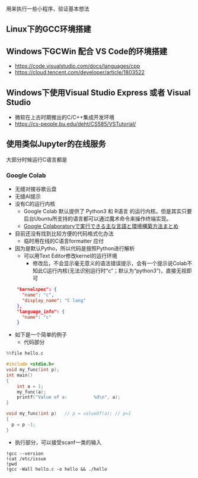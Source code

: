 用来执行一些小程序，验证基本想法

## Linux下的GCC环境搭建

## Windows下GCWin 配合 VS Code的环境搭建
- https://code.visualstudio.com/docs/languages/cpp
- https://cloud.tencent.com/developer/article/1803522
  
## Windows下使用Visual Studio Express 或者 Visual Studio
- 微软在上古时期推出的C/C++集成开发环境
- https://cs-people.bu.edu/deht/CS585/VSTutorial/
  
## 使用类似Jupyter的在线服务

大部分时候运行C语言都是

### Google Colab
- 无缝对接谷歌云盘
- 无缝AI提示
- 没有C的运行内核
  - Google Colab 默认提供了 Python3 和 R语言 的运行内核。但是其实只要后台Ubuntu所支持的语言都可以通过魔术命令来操作终端实现。
  - [Google Colaboratoryで実行できる主な言語と環境構築方法まとめ](https://qiita.com/u-10bei/items/38d6f0e4bfdc40efce3a#%E7%AC%AC%EF%BC%93%E4%BD%8Djava)
- 目前还没有找到比较方便的代码格式化办法
  - 临时用在线的C语言formatter 应付
- 因为是默认Pytho，所以代码是按照Python进行解析
  - 可以用Text Editor修改kernel的运行环境
    - 修改后，不会显示毫无意义的语法错误提示，会有一个提示说Colab不知此C运行内核(无法识别运行时“c”；默认为“python3”)，直接无视即可   
```json
    "kernelspec": {
      "name": "c",
      "display_name": "C lang"
    },
    "language_info": {
      "name": "c"
    }
```
- 如下是一个简单的例子
  - 代码部分
```C
%%file hello.c

#include <stdio.h>
void my_func(int p);
int main()
{
    int a = 1;
    my_func(a);
    printf("Value of a:          %d\n", a);
}

void my_func(int p)   // p = valueOf(a); // p=1
{
  p = p -1;
}
```
  - 执行部分，可以接受scanf一类的输入
```
!gcc --version
!cat /etc/issue
!pwd
!gcc -Wall hello.c -o hello && ./hello
```
